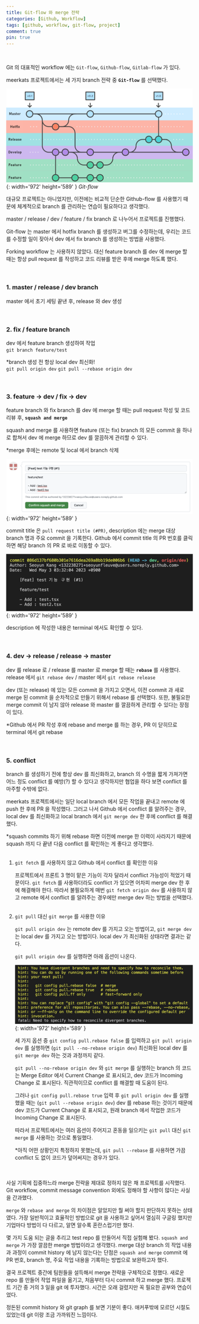 ```yaml
---
title: Git-flow 와 merge 전략
categories: [Github, Workflow]
tags: [github, workflow, git-flow, project]
comment: true
pin: true
---
```


<br />

Git 의 대표적인 workflow 에는 `Git-flow`, `Github-flow`, `Gitlab-flow` 가 있다.

meerkats 프로젝트에서는 세 가지 branch 전략 중 **`Git-flow`** 를 선택했다.

![Desktop View](/assets/img/2023-06/2023-06-06-1-1.png){: width='972' height='589' }
_Git-flow_

대규모 프로젝트는 아니었지만, 이전에는 비교적 단순한 Github-flow 를 사용했기 때문에 체계적으로 branch 를 관리하는 연습이 필요하다고 생각했다.

master / release / dev / feature / fix branch 로 나누어서 프로젝트를 진행했다.

Git-flow 는 master 에서 hotfix branch 를 생성하고 버그를 수정하는데, 우리는 코드를 수정할 일이 잦아서 dev 에서 fix branch 를 생성하는 방법을 사용했다.

Forking workflow 는 사용하지 않았다. 대신 feature branch 를 dev 에 merge 할 때는 항상 pull request 를 작성하고 코드 리뷰를 받은 후에 merge 하도록 했다.
<br />
<br />
<br />

### 1. master / release / dev branch

master 에서 초기 세팅 끝낸 후, release 와 dev 생성
<br />
<br />
<br />

### 2. fix / feature branch

dev 에서 feature branch 생성하여 작업
<br />
`git branch feature/test`

\*branch 생성 전 항상 local dev 최신화!
<br />
`git pull origin dev`
`git pull --rebase origin dev`
<br />
<br />
<br />

### 3. feature → dev / fix → dev

feature branch 와 fix branch 를 dev 에 merge 할 때는 pull request 작성 및 코드 리뷰 후, **`squash and merge`**

squash and merge 를 사용하면 feature (또는 fix) branch 의 모든 commit 을 하나로 합쳐서 dev 에 merge 하므로 dev 를 깔끔하게 관리할 수 있다.

\*merge 후에는 remote 및 local 에서 branch 삭제

![Desktop View](/assets/img/2023-06/2023-06-06-1-2.png){: width='972' height='589' }

commit title 은 `pull request title (#PR)`, description 에는 merge 대상 branch 명과 주요 commit 을 기록한다.
Github 에서 commit title 의 PR 번호를 클릭하면 해당 branch 의 PR 로 바로 이동할 수 있다.

![Desktop View](/assets/img/2023-06/2023-06-06-1-3.png){: width='972' height='589' }

description 에 작성한 내용은 terminal 에서도 확인할 수 있다.
<br />
<br />
<br />

### 4. dev → release / release → master

dev 를 release 로 / release 를 master 로 merge 할 때는 **`rebase`** 를 사용했다.
<br />
release 에서 `git rebase dev` / master 에서 `git rebase release`

dev (또는 release) 에 있는 모든 commit 을 가지고 오면서, 이전 commit 과 새로 merge 된 commit 을 순차적으로 만들기 위해서 rebase 를 선택했다. 또한, 불필요한 merge commit 이 남지 않아 release 와 master 를 깔끔하게 관리할 수 있다는 장점이 있다.

\*Github 에서 PR 작성 후에 rebase and merge 를 하는 경우, PR 이 닫히므로 terminal 에서 git rebase
<br />
<br />
<br />

### 5. conflict

branch 를 생성하기 전에 항상 dev 를 최신화하고, branch 의 수명을 짧게 가져가면 어느 정도 conflict 를 예방(?) 할 수 있다고 생각하지만 협업을 하다 보면 conflict 를 마주할 수밖에 없다.

meerkats 프로젝트에서는 일단 local branch 에서 모든 작업을 끝내고 remote 에 push 한 후에 PR 을 작성했다. 그러고 나서 Github 에서 conflict 를 알려주는 경우, local dev 를 최신화하고 local branch 에서 `git merge dev` 한 후에 conflict 를 해결했다.

\*squash commits 하기 위해 rebase 하면 이전에 merge 한 이력이 사라지기 때문에 squash 까지 다 끝낸 다음 conflict 를 확인하는 게 좋다고 생각했다.
<br />
<br />

1. `git fetch` 를 사용하지 않고 Github 에서 conflict 를 확인한 이유

   프로젝트에서 프론트 3 명이 맡은 기능이 각자 달라서 conflict 가능성이 적었기 때문이다. `git fetch` 를 사용하더라도 conflict 가 있으면 어차피 merge dev 한 후에 해결해야 한다. 따라서 불필요하게 매번 `git fetch origin dev` 를 사용하지 않고 remote 에서 conflict 를 알려주는 경우에만 merge dev 하는 방법을 선택했다.
   <br />
   <br />

2. `git pull` 대신 `git merge` 를 사용한 이유

   `git pull origin dev` 는 remote dev 를 가지고 오는 방법이고, `git merge dev` 는 local dev 를 가지고 오는 방법이다. local dev 가 최신화된 상태라면 결과는 같다.

   `git pull origin dev` 를 실행하면 아래 옵션이 나온다.

   ![Desktop View](/assets/img/2023-06/2023-06-06-1-4.png){: width='972' height='589' }

   세 가지 옵션 중 `git config pull.rebase false` 를 입력하고 `git pull origin dev` 를 실행하면 (`git pull --no-rebase origin dev`) 최신화된 local dev 를 `git merge dev` 하는 것과 과정까지 같다.

   `git pull --no-rebase origin dev` 와 `git merge` 를 실행하는 branch 의 코드는 Merge Editor 에서 Current Change 로 표시되고, dev 코드가 Incoming Change 로 표시된다. 직관적이므로 conflict 를 해결할 때 도움이 된다.

   그러나 `git config pull.rebase true` 입력 후 `git pull origin dev` 를 실행했을 때는 (`git pull --rebase origin dev`) dev 를 rebase 하는 것이기 때문에 dev 코드가 Current Change 로 표시되고, 원래 branch 에서 작업한 코드가 Incoming Change 로 표시된다.

   따라서 프로젝트에서는 여러 옵션이 주어지고 혼동을 일으키는 `git pull` 대신 `git merge` 를 사용하는 것으로 통일했다.

   \*아직 어떤 상황인지 특정하지 못했는데, `git pull --rebase` 를 사용하면 가끔 conflict 도 없이 코드가 덮어써지는 경우가 있다.
   <br />
   <br />
   <br />

사실 기획에 집중하느라 merge 전략을 제대로 정하지 않은 채 프로젝트를 시작했다. Git workflow, commit message convention 외에도 정해야 할 사항이 많다는 사실을 간과했다.

`merge` 와 `rebase and merge` 의 차이점은 알았지만 뭘 써야 할지 판단하지 못하는 상태였다. 가장 일반적이고 효율적인 방법으로 git 을 사용하고 싶어서 열심히 구글링 했지만 기업마다 방법이 다 다르고, 알면 알수록 혼란스럽기만 했다.

몇 가지 도움 되는 글을 추리고 test repo 를 만들어서 직접 실험해 봤다. `squash and merge` 가 가장 깔끔한 merge 방법이라고 생각했다. merge 대상 branch 의 작업 내용과 과정이 commit history 에 남지 않는다는 단점은 `squash and merge` commit 에 PR 번호, branch 명, 주요 작업 내용을 기록하는 방법으로 보완하고자 했다.

결국 프로젝트 중간에 팀원들을 설득해서 merge 전략을 구체적으로 정했다. 새로운 repo 를 만들어 작업 파일을 옮기고, 처음부터 다시 commit 하고 merge 했다. 프로젝트 기간 중 거의 3 일을 git 에 투자했다. 시간은 오래 걸렸지만 꼭 필요한 공부와 연습이었다.

정돈된 commit history 와 git graph 를 보면 기분이 좋다. 애커푸밖에 모르던 시절도 있었는데 git 이랑 조금 가까워진 느낌이다.
